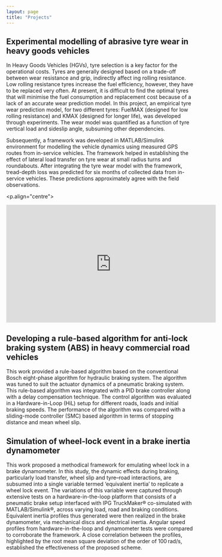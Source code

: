 ```yaml
---
layout: page
title: "Projects"
---
```


## Experimental modelling of abrasive tyre wear in heavy goods vehicles

In Heavy Goods Vehicles (HGVs), tyre selection is a key factor for the operational costs. Tyres are generally designed based on a trade-off between wear resistance and grip, indirectly affect ing rolling resistance. Low rolling resistance tyres increase the fuel efficiency, however, they have to be replaced very often. At present, it is difficult to find the optimal tyres that will minimise the fuel consumption and replacement cost because of a lack of an accurate wear prediction model. In this project, an empirical tyre wear prediction model, for two different tyres: FuelMAX (designed for low rolling resistance) and KMAX (designed for longer life), was developed through experiments. The wear model was quantified as a function of tyre vertical load and sideslip angle, subsuming other dependencies. 

Subsequently, a framework was developed in MATLAB/Simulink environment for modelling the vehicle dynamics using measured GPS routes from in-service vehicles. The framework helped in establishing the effect of lateral load transfer on tyre wear at small radius turns and roundabouts. After integrating the tyre wear model with the framework, tread-depth loss was predicted for six months of collected data from in-service vehicles. These predictions approximately agree with the field observations.

<p.align="centre">
<iframe width="560" height="315" src="https://www.youtube.com/embed/gWutJWOZcgk" title="YouTube video player" frameborder="0" allow="accelerometer; autoplay; clipboard-write; encrypted-media; gyroscope; picture-in-picture" allowfullscreen></iframe>
</p>

## Developing a rule-based algorithm for anti-lock braking system (ABS) in heavy commercial road vehicles

This work provided a rule-based algorithm based on the conventional Bosch eight-phase algorithm for hydraulic braking system. The algorithm was tuned to suit the actuator dynamics of a pneumatic braking system. This rule-based algorithm was integrated with a PID brake controller along with a delay compensation technique. The control algorithm was evaluated in a Hardware-in-Loop (HiL) setup for different roads, loads and initial braking speeds. The performance of the algorithm was compared with a sliding-mode controller (SMC) based algorithm in terms of stopping distance and mean wheel slip.



## Simulation of wheel-lock event in a brake inertia dynamometer

This work proposed a methodical framework for emulating wheel lock in a brake dynamometer. In this study, the dynamic effects during braking, particularly load transfer, wheel slip and tyre–road interactions, are subsumed into a single variable termed ‘equivalent inertia’ to replicate a wheel lock event. The variations of this variable were captured through extensive tests on a hardware-in-the-loop platform that consists of a pneumatic brake setup interfaced with IPG TruckMaker® co-simulated with MATLAB/Simulink®, across varying load, road and braking conditions. Equivalent inertia profiles thus generated were then realized in the brake dynamometer, via mechanical discs and electrical inertia. Angular speed profiles from hardware-in-the-loop and dynamometer tests were compared to corroborate the framework. A close correlation between the profiles, highlighted by the root mean square deviation of the order of 100 rad/s, established the effectiveness of the proposed scheme.



